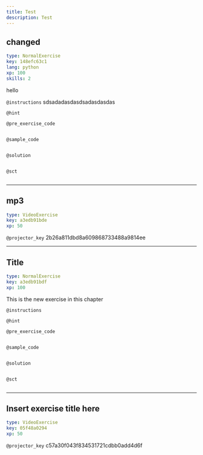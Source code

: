 ```yaml
---
title: Test
description: Test
---
```


## changed

```yaml
type: NormalExercise
key: 148efc63c1
lang: python
xp: 100
skills: 2
```

hello

`@instructions`
sdsadadasdasdsadasdasdas

`@hint`


`@pre_exercise_code`
```{python}

```

`@sample_code`
```{python}

```

`@solution`
```{python}

```

`@sct`
```{python}

```

---

## mp3

```yaml
type: VideoExercise
key: a3edb91bde
xp: 50
```

`@projector_key`
2b26a811dbd8a609868733488a9814ee

---

## Title

```yaml
type: NormalExercise
key: a3edb91bdf
xp: 100
```

This is the new exercise in this chapter

`@instructions`


`@hint`


`@pre_exercise_code`
```{python}

```

`@sample_code`
```{python}

```

`@solution`
```{python}

```

`@sct`
```{python}

```

---

## Insert exercise title here

```yaml
type: VideoExercise
key: 05f48a0294
xp: 50
```

`@projector_key`
c57a30f043f834531721cdbb0add4d6f
